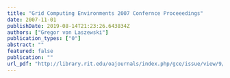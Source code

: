 ```yaml
---
title: "Grid Computing Environments 2007 Confernce Proceeedings"
date: 2007-11-01
publishDate: 2019-08-14T21:23:26.643834Z
authors: ["Gregor von Laszewski"]
publication_types: ["0"]
abstract: ""
featured: false
publication: ""
url_pdf: "http://library.rit.edu/oajournals/index.php/gce/issue/view/9/showToc"
---
```


